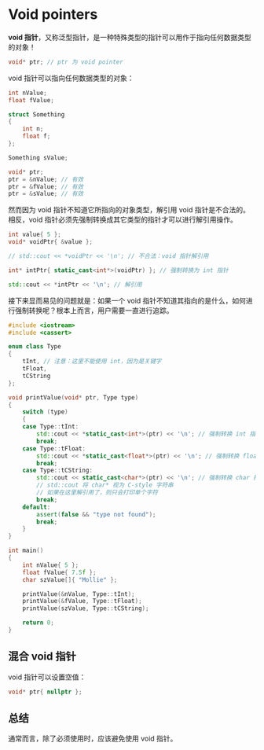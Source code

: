 # Void pointers

**void 指针**，又称泛型指针，是一种特殊类型的指针可以用作于指向任何数据类型的对象！

```cpp
void* ptr; // ptr 为 void pointer
```

void 指针可以指向任何数据类型的对象：

```cpp
int nValue;
float fValue;

struct Something
{
    int n;
    float f;
};

Something sValue;

void* ptr;
ptr = &nValue; // 有效
ptr = &fValue; // 有效
ptr = &sValue; // 有效
```

然而因为 void 指针不知道它所指向的对象类型，解引用 void 指针是不合法的。相反，void 指针必须先强制转换成其它类型的指针才可以进行解引用操作。

```cpp
int value{ 5 };
void* voidPtr{ &value };

// std::cout << *voidPtr << '\n'; // 不合法：void 指针解引用

int* intPtr{ static_cast<int*>(voidPtr) }; // 强制转换为 int 指针

std::cout << *intPtr << '\n'; // 解引用
```

接下来显而易见的问题就是：如果一个 void 指针不知道其指向的是什么，如何进行强制转换呢？根本上而言，用户需要一直进行追踪。

```cpp
#include <iostream>
#include <cassert>

enum class Type
{
    tInt, // 注意：这里不能使用 int，因为是关键字
    tFloat,
    tCString
};

void printValue(void* ptr, Type type)
{
    switch (type)
    {
    case Type::tInt:
        std::cout << *static_cast<int*>(ptr) << '\n'; // 强制转换 int 指针并解引用
        break;
    case Type::tFloat:
        std::cout << *static_cast<float*>(ptr) << '\n'; // 强制转换 float 指针并解引用
        break;
    case Type::tCString:
        std::cout << static_cast<char*>(ptr) << '\n'; // 强制转换 char 指针（无解引用）
        // std::cout 将 char* 视为 C-style 字符串
        // 如果在这里解引用了，则只会打印单个字符
        break;
    default:
        assert(false && "type not found");
        break;
    }
}

int main()
{
    int nValue{ 5 };
    float fValue{ 7.5f };
    char szValue[]{ "Mollie" };

    printValue(&nValue, Type::tInt);
    printValue(&fValue, Type::tFloat);
    printValue(szValue, Type::tCString);

    return 0;
}
```

## 混合 void 指针

void 指针可以设置空值：

```cpp
void* ptr{ nullptr };
```

## 总结

通常而言，除了必须使用时，应该避免使用 void 指针。
